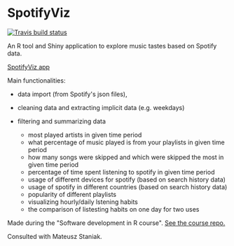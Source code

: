 # SpotifyViz

  <!-- badges: start -->
  [![Travis build status](https://travis-ci.org/StatsIMUWr/SpotifyViz.svg?branch=master)](https://travis-ci.org/StatsIMUWr/SpotifyViz)
  <!-- badges: end -->

An R tool and Shiny application to explore music tastes based on Spotify data.

[SpotifyViz app](https://asimon.shinyapps.io/SpotifyViz/)


Main functionalities:
  - data import (from Spotify's json files),
 
  - cleaning data and extracting implicit data (e.g. weekdays)
 
  - filtering and summarizing data
    - most played  artists in given time period
    - what percentage of music played is from your playlists in given time period
    - how many songs were skipped and which were skipped the most in given time period
    - percentage of time spent listening to spotify in given time period
    - usage of different devices for spotify (based on search history data)
    - usage of spotify in different countries (based on search history data)
    - popularity of different playlists
    - visualizing hourly/daily lstening habits
    - the comparison of listesting habits on one day for two uses
    
  Made during the "Software development in R course". [See the course repo.](https://github.com/StatsIMUWr/SoftwareDev_R)
  
  Consulted with Mateusz Staniak.
    


 

